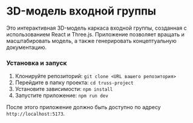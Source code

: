 # 3D-модель входной группы

Это интерактивная 3D-модель каркаса входной группы, созданная с использованием React и Three.js. Приложение позволяет вращать и масштабировать модель, а также генерировать концептуальную документацию.

### Установка и запуск

1. Клонируйте репозиторий:
    `git clone <URL вашего репозитория>`
2. Перейдите в папку проекта:
    `cd truss-project`
3. Установите зависимости:
    `npm install`
4. Запустите приложение:
    `npm run dev`

После этого приложение должно быть доступно по адресу `http://localhost:5173`.
